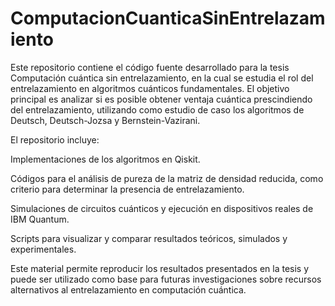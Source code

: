 # ComputacionCuanticaSinEntrelazamiento
Este repositorio contiene el código fuente desarrollado para la tesis Computación cuántica sin entrelazamiento, en la cual se estudia el rol del entrelazamiento en algoritmos cuánticos fundamentales. El objetivo principal es analizar si es posible obtener ventaja cuántica prescindiendo del entrelazamiento, utilizando como estudio de caso los algoritmos de Deutsch, Deutsch-Jozsa y Bernstein-Vazirani.

El repositorio incluye:

Implementaciones de los algoritmos en Qiskit.

Códigos para el análisis de pureza de la matriz de densidad reducida, como criterio para determinar la presencia de entrelazamiento.

Simulaciones de circuitos cuánticos y ejecución en dispositivos reales de IBM Quantum.

Scripts para visualizar y comparar resultados teóricos, simulados y experimentales.

Este material permite reproducir los resultados presentados en la tesis y puede ser utilizado como base para futuras investigaciones sobre recursos alternativos al entrelazamiento en computación cuántica.
